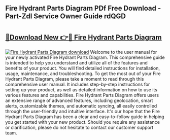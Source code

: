 ## Fire Hydrant Parts Diagram PDf Free Download - Part-Zdl Service Owner Guide rdQGD

# <h2><a href="http://dfmsv88.blite.top/?on=Fire+Hydrant+Parts+Diagram">🔗Download New 👉🔴 Fire Hydrant Parts Diagram</a></h2>

[![Fire Hydrant Parts Diagram download](https://i.imgur.com/lujVjoI.png)](http://dfmsv88.blite.top/?on=Fire+Hydrant+Parts+Diagram)
Welcome to the user manual for your newly activated Fire Hydrant Parts Diagram. This comprehensive guide is intended to help you understand and utilize all of the features and benefits of your product. You will find detailed instructions for installation, usage, maintenance, and troubleshooting. To get the most out of your Fire Hydrant Parts Diagram, please take a moment to read through this comprehensive user manual. It includes step-by-step instructions for setting up your product, as well as detailed information on how to use its various features and capabilities. Fire Hydrant Parts Diagram offers users an extensive range of advanced features, including geolocation, smart alerts, customizable themes, and automatic syncing, all easily controlled through the user-friendly and intuitive interface. It's our hope that the Fire Hydrant Parts Diagram has been a clear and easy-to-follow guide in helping you get started with your new product. Should you require any assistance or clarification, please do not hesitate to contact our customer support team.
